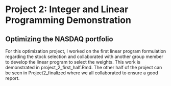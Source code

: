 # Project 2: Integer and Linear Programming Demonstration
## Optimizing the NASDAQ portfolio
For this optimization project, I worked on the first linear program formulation regarding the stock selection and collaborated with another group member to develop the linear program to select the weights. This work is demonstrated in project_2_first_half.Rmd. The other half of the project can be seen in Project2_finalized where we all collaborated to ensure a good report. 
